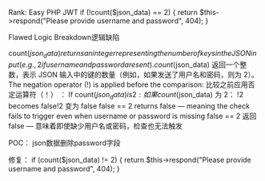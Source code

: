 Rank: Easy
PHP JWT 
if (!count($json_data) == 2) {
    return $this->respond("Please provide username and password", 404);
}    

Flawed Logic Breakdown逻辑缺陷

count($json_data) returns an integer representing the number of keys in the JSON input (e.g., 2 if username and password are sent).
count($json_data) 返回一个整数，表示 JSON 输入中的键的数量（例如，如果发送了用户名和密码，则为 2）。
The negation operator (!) is applied before the comparison:
比较之前应用否定运算符（！） ：
If count($json_data) is 2:
如果 count($json_data) 为 2：
!2 becomes false!2 变为 false
false == 2 returns false — meaning the check fails to trigger even when username or password is missing
false == 2 返回 false — 意味着即使缺少用户名或密码，检查也无法触发

POC：
json数据删除password字段

修复：
if (count($json_data) != 2) {
    return $this->respond("Please provide username and password", 404);
} 
